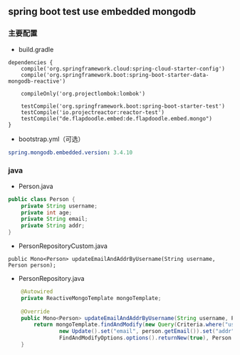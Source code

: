 ## spring boot test use embedded mongodb

### 主要配置
- build.gradle

```
dependencies {
	compile('org.springframework.cloud:spring-cloud-starter-config')
	compile('org.springframework.boot:spring-boot-starter-data-mongodb-reactive')

	compileOnly('org.projectlombok:lombok')
	
	testCompile('org.springframework.boot:spring-boot-starter-test')
	testCompile('io.projectreactor:reactor-test')
	testCompile("de.flapdoodle.embed:de.flapdoodle.embed.mongo")
}
```
- bootstrap.yml（可选）

```yml
spring.mongodb.embedded.version: 3.4.10
```

### java
- Person.java

```java
public class Person {
    private String username;
    private int age;
    private String email;
    private String addr;
}
```
- PersonRepositoryCustom.java

```
public Mono<Person> updateEmailAndAddrByUsername(String username, Person person);
```

- PersonRepository.java

```java
    @Autowired
    private ReactiveMongoTemplate mongoTemplate;
    
    @Override
    public Mono<Person> updateEmailAndAddrByUsername(String username, Person person) {
        return mongoTemplate.findAndModify(new Query(Criteria.where("username").is(username)),
                new Update().set("email", person.getEmail()).set("addr", person.getAddr()),
                FindAndModifyOptions.options().returnNew(true), Person.class);
    }
```